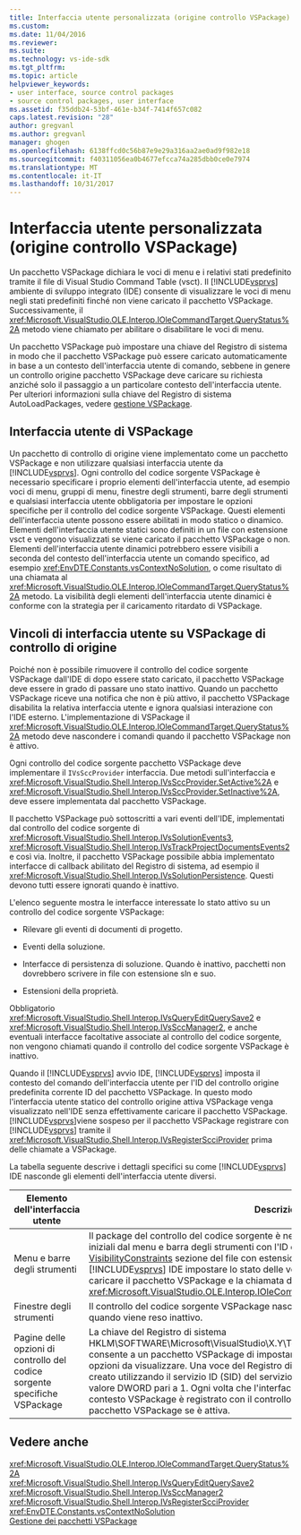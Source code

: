 ```yaml
---
title: Interfaccia utente personalizzata (origine controllo VSPackage) | Documenti Microsoft
ms.custom: 
ms.date: 11/04/2016
ms.reviewer: 
ms.suite: 
ms.technology: vs-ide-sdk
ms.tgt_pltfrm: 
ms.topic: article
helpviewer_keywords:
- user interface, source control packages
- source control packages, user interface
ms.assetid: f35ddb24-53bf-461e-b34f-7414f657c082
caps.latest.revision: "28"
author: gregvanl
ms.author: gregvanl
manager: ghogen
ms.openlocfilehash: 6138ffcd0c56b87e9e29a316aa2ae0ad9f982e18
ms.sourcegitcommit: f40311056ea0b4677efcca74a285dbb0ce0e7974
ms.translationtype: MT
ms.contentlocale: it-IT
ms.lasthandoff: 10/31/2017
---
```

# <a name="custom-user-interface-source-control-vspackage"></a>Interfaccia utente personalizzata (origine controllo VSPackage)
Un pacchetto VSPackage dichiara le voci di menu e i relativi stati predefinito tramite il file di Visual Studio Command Table (vsct). Il [!INCLUDE[vsprvs](../../code-quality/includes/vsprvs_md.md)] ambiente di sviluppo integrato (IDE) consente di visualizzare le voci di menu negli stati predefiniti finché non viene caricato il pacchetto VSPackage. Successivamente, il <xref:Microsoft.VisualStudio.OLE.Interop.IOleCommandTarget.QueryStatus%2A> metodo viene chiamato per abilitare o disabilitare le voci di menu.  
  
 Un pacchetto VSPackage può impostare una chiave del Registro di sistema in modo che il pacchetto VSPackage può essere caricato automaticamente in base a un contesto dell'interfaccia utente di comando, sebbene in genere un controllo origine pacchetto VSPackage deve caricare su richiesta anziché solo il passaggio a un particolare contesto dell'interfaccia utente. Per ulteriori informazioni sulla chiave del Registro di sistema AutoLoadPackages, vedere [gestione VSPackage](../../extensibility/managing-vspackages.md).  
  
## <a name="vspackage-ui"></a>Interfaccia utente di VSPackage  
 Un pacchetto di controllo di origine viene implementato come un pacchetto VSPackage e non utilizzare qualsiasi interfaccia utente da [!INCLUDE[vsprvs](../../code-quality/includes/vsprvs_md.md)]. Ogni controllo del codice sorgente VSPackage è necessario specificare i proprio elementi dell'interfaccia utente, ad esempio voci di menu, gruppi di menu, finestre degli strumenti, barre degli strumenti e qualsiasi interfaccia utente obbligatoria per impostare le opzioni specifiche per il controllo del codice sorgente VSPackage. Questi elementi dell'interfaccia utente possono essere abilitati in modo statico o dinamico. Elementi dell'interfaccia utente statici sono definiti in un file con estensione vsct e vengono visualizzati se viene caricato il pacchetto VSPackage o non. Elementi dell'interfaccia utente dinamici potrebbero essere visibili a seconda del contesto dell'interfaccia utente un comando specifico, ad esempio <xref:EnvDTE.Constants.vsContextNoSolution>, o come risultato di una chiamata al <xref:Microsoft.VisualStudio.OLE.Interop.IOleCommandTarget.QueryStatus%2A> metodo. La visibilità degli elementi dell'interfaccia utente dinamici è conforme con la strategia per il caricamento ritardato di VSPackage.  
  
## <a name="ui-constraints-on-source-control-vspackages"></a>Vincoli di interfaccia utente su VSPackage di controllo di origine  
 Poiché non è possibile rimuovere il controllo del codice sorgente VSPackage dall'IDE di dopo essere stato caricato, il pacchetto VSPackage deve essere in grado di passare uno stato inattivo. Quando un pacchetto VSPackage riceve una notifica che non è più attivo, il pacchetto VSPackage disabilita la relativa interfaccia utente e ignora qualsiasi interazione con l'IDE esterno. L'implementazione di VSPackage il <xref:Microsoft.VisualStudio.OLE.Interop.IOleCommandTarget.QueryStatus%2A> metodo deve nascondere i comandi quando il pacchetto VSPackage non è attivo.  
  
 Ogni controllo del codice sorgente pacchetto VSPackage deve implementare il `IVsSccProvider` interfaccia. Due metodi sull'interfaccia e <xref:Microsoft.VisualStudio.Shell.Interop.IVsSccProvider.SetActive%2A> e <xref:Microsoft.VisualStudio.Shell.Interop.IVsSccProvider.SetInactive%2A>, deve essere implementata dal pacchetto VSPackage.  
  
 Il pacchetto VSPackage può sottoscritti a vari eventi dell'IDE, implementati dal controllo del codice sorgente di <xref:Microsoft.VisualStudio.Shell.Interop.IVsSolutionEvents3>, <xref:Microsoft.VisualStudio.Shell.Interop.IVsTrackProjectDocumentsEvents2>e così via. Inoltre, il pacchetto VSPackage possibile abbia implementato interfacce di callback abilitato del Registro di sistema, ad esempio il <xref:Microsoft.VisualStudio.Shell.Interop.IVsSolutionPersistence>. Questi devono tutti essere ignorati quando è inattivo.  
  
 L'elenco seguente mostra le interfacce interessate lo stato attivo su un controllo del codice sorgente VSPackage:  
  
-   Rilevare gli eventi di documenti di progetto.  
  
-   Eventi della soluzione.  
  
-   Interfacce di persistenza di soluzione. Quando è inattivo, pacchetti non dovrebbero scrivere in file con estensione sln e suo.  
  
-   Estensioni della proprietà.  
  
 Obbligatorio <xref:Microsoft.VisualStudio.Shell.Interop.IVsQueryEditQuerySave2> e <xref:Microsoft.VisualStudio.Shell.Interop.IVsSccManager2>, e anche eventuali interfacce facoltative associate al controllo del codice sorgente, non vengono chiamati quando il controllo del codice sorgente VSPackage è inattivo.  
  
 Quando il [!INCLUDE[vsprvs](../../code-quality/includes/vsprvs_md.md)] avvio IDE, [!INCLUDE[vsprvs](../../code-quality/includes/vsprvs_md.md)] imposta il contesto del comando dell'interfaccia utente per l'ID del controllo origine predefinita corrente ID del pacchetto VSPackage. In questo modo l'interfaccia utente statico del controllo origine attiva VSPackage venga visualizzato nell'IDE senza effettivamente caricare il pacchetto VSPackage. [!INCLUDE[vsprvs](../../code-quality/includes/vsprvs_md.md)]viene sospeso per il pacchetto VSPackage registrare con [!INCLUDE[vsprvs](../../code-quality/includes/vsprvs_md.md)] tramite il <xref:Microsoft.VisualStudio.Shell.Interop.IVsRegisterScciProvider> prima delle chiamate a VSPackage.  
  
 La tabella seguente descrive i dettagli specifici su come [!INCLUDE[vsprvs](../../code-quality/includes/vsprvs_md.md)] IDE nasconde gli elementi dell'interfaccia utente diversi.  
  
|Elemento dell'interfaccia utente|Descrizione|  
|-------------|-----------------|  
|Menu e barre degli strumenti|Il package del controllo del codice sorgente è necessario impostare gli stati di visibilità iniziali dal menu e barra degli strumenti con l'ID di pacchetto di controllo di origine nel [VisibilityConstraints](../../extensibility/visibilityconstraints-element.md) sezione del file con estensione vsct. In questo modo il [!INCLUDE[vsprvs](../../code-quality/includes/vsprvs_md.md)] IDE impostare lo stato delle voci di menu in modo corretto senza caricare il pacchetto VSPackage e la chiamata di un'implementazione del <xref:Microsoft.VisualStudio.OLE.Interop.IOleCommandTarget.QueryStatus%2A> metodo.|  
|Finestre degli strumenti|Il controllo del codice sorgente VSPackage nasconde tutte le finestre di che sua proprietà quando viene reso inattivo.|  
|Pagine delle opzioni di controllo del codice sorgente specifiche VSPackage|La chiave del Registro di sistema HKLM\SOFTWARE\Microsoft\VisualStudio\X.Y\ToolsOptionsPages\VisibilityCmdUIContexts consente a un pacchetto VSPackage di impostare i contesti in cui richiede le pagine di opzioni da visualizzare. Una voce del Registro di sistema in questa chiave dovranno essere creato utilizzando il servizio ID (SID) del servizio di controllo di origine e assegnarle un valore DWORD pari a 1. Ogni volta che l'interfaccia utente si verifica un evento in un contesto VSPackage è registrato con il controllo del codice sorgente, verrà chiamato il pacchetto VSPackage se è attiva.|  
  
## <a name="see-also"></a>Vedere anche  
 <xref:Microsoft.VisualStudio.OLE.Interop.IOleCommandTarget.QueryStatus%2A>   
 <xref:Microsoft.VisualStudio.Shell.Interop.IVsQueryEditQuerySave2>   
 <xref:Microsoft.VisualStudio.Shell.Interop.IVsSccManager2>   
 <xref:Microsoft.VisualStudio.Shell.Interop.IVsRegisterScciProvider>   
 <xref:EnvDTE.Constants.vsContextNoSolution>   
 [Gestione dei pacchetti VSPackage](../../extensibility/managing-vspackages.md)